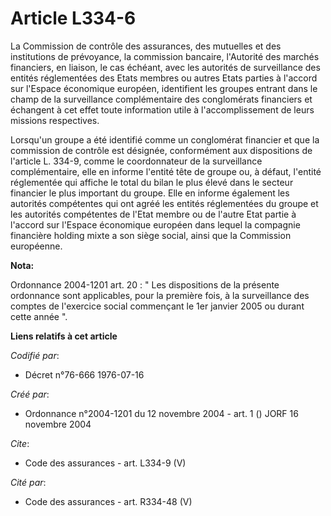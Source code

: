 # Article L334-6

La Commission de contrôle des assurances, des mutuelles et des institutions de prévoyance, la commission bancaire, l'Autorité
des marchés financiers, en liaison, le cas échéant, avec les autorités de surveillance des entités réglementées des Etats
membres ou autres Etats parties à l'accord sur l'Espace économique européen, identifient les groupes entrant dans le champ de
la surveillance complémentaire des conglomérats financiers et échangent à cet effet toute information utile à
l'accomplissement de leurs missions respectives.

Lorsqu'un groupe a été identifié comme un conglomérat financier et que la commission de contrôle est désignée, conformément
aux dispositions de l'article L. 334-9, comme le coordonnateur de la surveillance complémentaire, elle en informe l'entité
tête de groupe ou, à défaut, l'entité réglementée qui affiche le total du bilan le plus élevé dans le secteur financier le
plus important du groupe. Elle en informe également les autorités compétentes qui ont agréé les entités réglementées du
groupe et les autorités compétentes de l'Etat membre ou de l'autre Etat partie à l'accord sur l'Espace économique européen
dans lequel la compagnie financière holding mixte a son siège social, ainsi que la Commission européenne.

**Nota:**

Ordonnance 2004-1201 art. 20 : " Les dispositions de la présente ordonnance sont applicables, pour la première fois, à la
surveillance des comptes de l'exercice social commençant le 1er janvier 2005 ou durant cette année ".

**Liens relatifs à cet article**

_Codifié par_:

  - Décret n°76-666 1976-07-16

_Créé par_:

  - Ordonnance n°2004-1201 du 12 novembre 2004 - art. 1 () JORF 16 novembre 2004

_Cite_:

  - Code des assurances - art. L334-9 (V)

_Cité par_:

  - Code des assurances - art. R334-48 (V)
